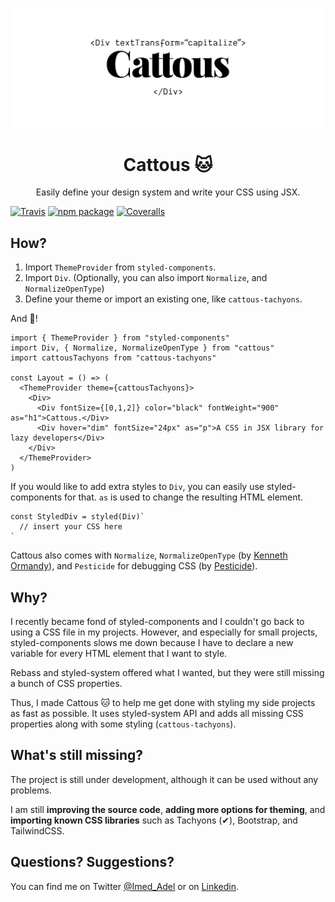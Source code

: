 <p align="center"><img src="https://raw.githubusercontent.com/ImedAdel/cattous/master/cattous.svg?sanitize=true" alt="Cattous Logo" ></p>

<h1 align="center">Cattous 🐱</h1>
<p align="center">Easily define your design system and write your CSS using JSX.</p>

<p align="center">

[![Travis][build-badge]][build] [![npm package][npm-badge]][npm] [![Coveralls][coveralls-badge]][coveralls]

</p>

## How?

1. Import `ThemeProvider` from `styled-components`.
2. Import `Div`. (Optionally, you can also import `Normalize`, and `NormalizeOpenType`)
3. Define your theme or import an existing one, like `cattous-tachyons`.

And :tada:!

```JS
import { ThemeProvider } from "styled-components"
import Div, { Normalize, NormalizeOpenType } from "cattous"
import cattousTachyons from "cattous-tachyons"

const Layout = () => (
  <ThemeProvider theme={cattousTachyons}>
    <Div>
      <Div fontSize={[0,1,2]} color="black" fontWeight="900" as="h1">Cattous.</Div>
      <Div hover="dim" fontSize="24px" as="p">A CSS in JSX library for lazy developers</Div>
    </Div>
  </ThemeProvider>
)
```

If you would like to add extra styles to `Div`, you can easily use styled-components for that. `as` is used to change the resulting HTML element.

```JS
const StyledDiv = styled(Div)`
  // insert your CSS here
`
```

Cattous also comes with `Normalize`, `NormalizeOpenType` (by [Kenneth Ormandy](https://github.com/kennethormandy/normalize-opentype.css)), and `Pesticide` for debugging CSS (by [Pesticide](http://pesticide.io/)).

## Why?

I recently became fond of styled-components and I couldn't go back to using a CSS file in my projects. However, and especially for small projects, styled-components slows me down because I have to declare a new variable for every HTML element that I want to style.

Rebass and styled-system offered what I wanted, but they were still missing a bunch of CSS properties.

Thus, I made Cattous 🐱 to help me get done with styling my side projects as fast as possible. It uses styled-system API and adds all missing CSS properties along with some styling (`cattous-tachyons`).

## What's still missing?

The project is still under development, although it can be used without any problems.

I am still **improving the source code**, **adding more options for theming**, and **importing known CSS libraries** such as Tachyons (✔), Bootstrap, and TailwindCSS.

## Questions? Suggestions?

You can find me on Twitter [@Imed_Adel](https://twitter.com/Imed_Adel) or on [Linkedin](https://www.linkedin.com/in/imedadel/).

[build-badge]: https://img.shields.io/travis/ImedAdel/cattous/master.png?style=flat-square
[build]: https://travis-ci.org/ImedAdel/cattous
[npm-badge]: https://img.shields.io/npm/v/cattous.png?style=flat-square
[npm]: https://www.npmjs.org/package/cattous
[coveralls-badge]: https://img.shields.io/coveralls/ImedAdel/cattous/master.png?style=flat-square
[coveralls]: https://coveralls.io/github/ImedAdel/cattous
